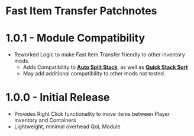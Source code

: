 # Fast Item Transfer Patchnotes

# 1.0.1 - Module Compatibility
* Reworked Logic to make Fast Item Transfer friendly to other inventory mods.
  * Adds Compatibility to **[Auto Split Stack](https://www.nexusmods.com/valheim/mods/76?tab=files&file_id=7184)**, as well as **[Quick Stack Sort](https://www.nexusmods.com/valheim/mods/2094?tab=description)**
  * May add additional compatibility to other mods not tested.

# 1.0.0 - Initial Release
* Provides Right Click functionality to move items between Player Inventory and Containers
* Lightweight, minimal overhead QoL Module